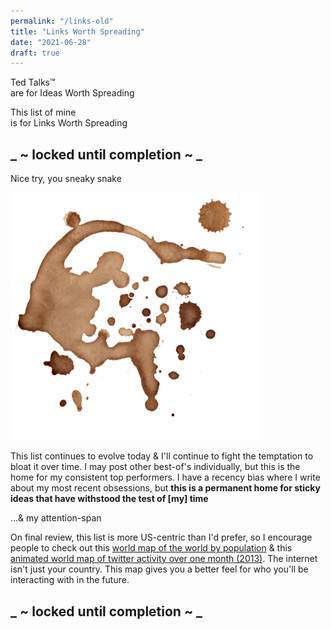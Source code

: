 ```yaml
---
permalink: "/links-old"
title: "Links Worth Spreading"
date: "2021-06-28"
draft: true
---
```


Ted Talks™
<br />are for Ideas Worth Spreading

This list of mine
<br />is for Links Worth Spreading

<!-- excerpt -->


## _ ~ locked until completion ~ _

Nice try, you sneaky snake

<img src="./coffee-splatter-10.png" alt="Coffee Splatter 10" style="width: 80%" />

<br />

This list continues to evolve today & I'll continue to fight the temptation to bloat it over time. I may post other best-of's individually, but this is the home for my consistent top performers. I have a recency bias where I write about my most recent obsessions, but **this is a permanent home for sticky ideas that have withstood the test of [my] time**

...& my attention-span

On final review, this list is more US-centric than I'd prefer, so I encourage people to check out this [world map of the world by population](https://ourworldindata.org/world-population-cartogram) & this [animated world map of twitter activity over one month (2013)](https://vimeo.com/347801005). The internet isn't just your country. This map gives you a better feel for who you'll be interacting with in the future.

## _ ~ locked until completion ~ _

<div style="height: 20vh" />
